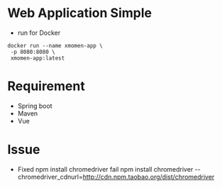 # Web Application Simple

- run for Docker
```docker
docker run --name xmomen-app \
 -p 8080:8080 \
 xmomen-app:latest
```

# Requirement
- Spring boot
- Maven
- Vue

# Issue

- Fixed npm install chromedriver fail
npm install chromedriver --chromedriver_cdnurl=http://cdn.npm.taobao.org/dist/chromedriver